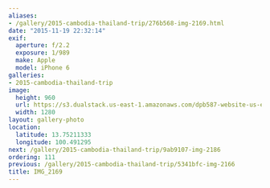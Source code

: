 ```yaml
---
aliases:
- /gallery/2015-cambodia-thailand-trip/276b568-img-2169.html
date: "2015-11-19 22:32:14"
exif:
  aperture: f/2.2
  exposure: 1/989
  make: Apple
  model: iPhone 6
galleries:
- 2015-cambodia-thailand-trip
image:
  height: 960
  url: https://s3.dualstack.us-east-1.amazonaws.com/dpb587-website-us-east-1/asset/gallery/2015-cambodia-thailand-trip/276b568-img-2169~1280.jpg
  width: 1280
layout: gallery-photo
location:
  latitude: 13.75211333
  longitude: 100.491295
next: /gallery/2015-cambodia-thailand-trip/9ab9107-img-2186
ordering: 111
previous: /gallery/2015-cambodia-thailand-trip/5341bfc-img-2166
title: IMG_2169
---
```

